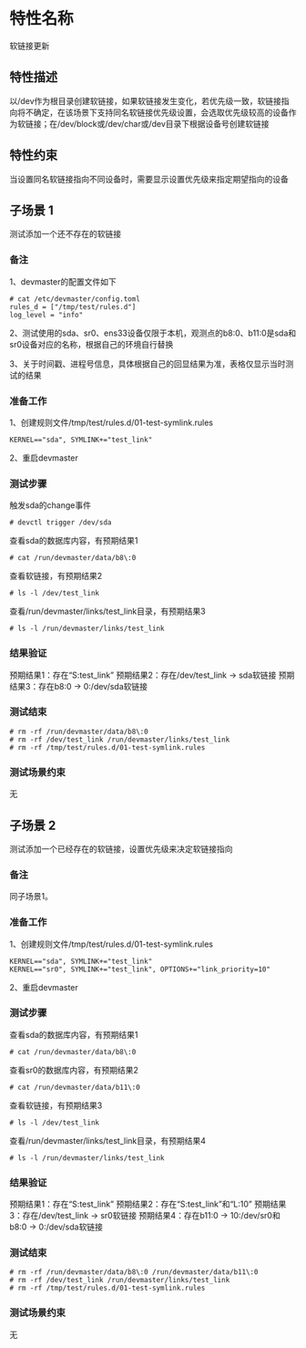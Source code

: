 # 特性名称

软链接更新

## 特性描述

以/dev作为根目录创建软链接，如果软链接发生变化，若优先级一致，软链接指向将不确定，在该场景下支持同名软链接优先级设置，会选取优先级较高的设备作为软链接；在/dev/block或/dev/char或/dev目录下根据设备号创建软链接

## 特性约束

当设置同名软链接指向不同设备时，需要显示设置优先级来指定期望指向的设备

## 子场景 1

测试添加一个还不存在的软链接

### 备注

1、devmaster的配置文件如下
```
# cat /etc/devmaster/config.toml
rules_d = ["/tmp/test/rules.d"]
log_level = "info"
```

2、测试使用的sda、sr0、ens33设备仅限于本机，观测点的b8\:0、b11\:0是sda和sr0设备对应的名称，根据自己的环境自行替换

3、关于时间戳、进程号信息，具体根据自己的回显结果为准，表格仅显示当时测试的结果

### 准备工作

1、创建规则文件/tmp/test/rules.d/01-test-symlink.rules
```
KERNEL=="sda", SYMLINK+="test_link"
```

2、重启devmaster

### 测试步骤

触发sda的change事件
```
# devctl trigger /dev/sda
```

查看sda的数据库内容，有预期结果1
```
# cat /run/devmaster/data/b8\:0
```

查看软链接，有预期结果2
```
# ls -l /dev/test_link
```

查看/run/devmaster/links/test_link目录，有预期结果3
```
# ls -l /run/devmaster/links/test_link
```

### 结果验证

预期结果1：存在“S:test_link”
预期结果2：存在/dev/test_link -> sda软链接
预期结果3：存在b8:0 -> 0:/dev/sda软链接

### 测试结束

```
# rm -rf /run/devmaster/data/b8\:0
# rm -rf /dev/test_link /run/devmaster/links/test_link
# rm -rf /tmp/test/rules.d/01-test-symlink.rules
```

### 测试场景约束

无

## 子场景 2

测试添加一个已经存在的软链接，设置优先级来决定软链接指向

### 备注

同子场景1。

### 准备工作

1、创建规则文件/tmp/test/rules.d/01-test-symlink.rules
```
KERNEL=="sda", SYMLINK+="test_link"
KERNEL=="sr0", SYMLINK+="test_link", OPTIONS+="link_priority=10"
```

2、重启devmaster

### 测试步骤

查看sda的数据库内容，有预期结果1
```
# cat /run/devmaster/data/b8\:0
```

查看sr0的数据库内容，有预期结果2
```
# cat /run/devmaster/data/b11\:0
```

查看软链接，有预期结果3
```
# ls -l /dev/test_link
```

查看/run/devmaster/links/test_link目录，有预期结果4
```
# ls -l /run/devmaster/links/test_link
```

### 结果验证

预期结果1：存在“S:test_link”
预期结果2：存在“S:test_link”和“L:10”
预期结果3：存在/dev/test_link -> sr0软链接
预期结果4：存在b11:0 -> 10:/dev/sr0和b8:0 -> 0:/dev/sda软链接

### 测试结束

```
# rm -rf /run/devmaster/data/b8\:0 /run/devmaster/data/b11\:0
# rm -rf /dev/test_link /run/devmaster/links/test_link
# rm -rf /tmp/test/rules.d/01-test-symlink.rules
```

### 测试场景约束

无
